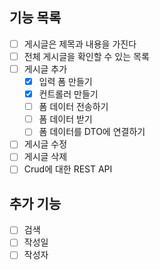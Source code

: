 ## 기능 목록
- [ ] 게시글은 제목과 내용을 가진다
- [ ] 전체 게시글을 확인할 수 있는 목록
- [ ] 게시글 추가
  - [x] 입력 폼 만들기
  - [x] 컨트롤러 만들기
  - [ ] 폼 데이터 전송하기
  - [ ] 폼 데이터 받기
  - [ ] 폼 데이터를 DTO에 연결하기
- [ ] 게시글 수정
- [ ] 게시글 삭제
- [ ] Crud에 대한 REST API

## 추가 기능
- [ ] 검색
- [ ] 작성일
- [ ] 작성자